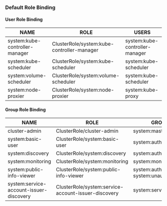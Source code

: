 ### Default Role Binding

#### User Role Binding

| NAME                           | ROLE                                       | USERS                          |
| ------------------------------ | ------------------------------------------ | ------------------------------ |
| system:kube-controller-manager | ClusterRole/system:kube-controller-manager | system:kube-controller-manager |
| system:kube-scheduler          | ClusterRole/system:kube-scheduler          | system:kube-scheduler          |
| system:volume-scheduler        | ClusterRole/system:volume-scheduler        | system:kube-scheduler          |
| system:node-proxier            | ClusterRole/system:node-proxier            | system:kube-proxy              |

#### Group Role Binding

| NAME                                    | ROLE                                                | GROUPS                                       |
| --------------------------------------- | --------------------------------------------------- | -------------------------------------------- |
| cluster-admin                           | ClusterRole/cluster-admin                           | system:masters                               |
| system:basic-user                       | ClusterRole/system:basic-user                       | system:authenticated                         |
| system:discovery                        | ClusterRole/system:discovery                        | system:authenticated                         |
| system:monitoring                       | ClusterRole/system:monitoring                       | system:monitoring                            |
| system:public-info-viewer               | ClusterRole/system:public-info-viewer               | system:authenticated, system:unauthenticated |
| system:service-account-issuer-discovery | ClusterRole/system:service-account-issuer-discovery | system:serviceaccounts                       |

